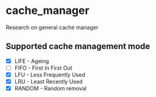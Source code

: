# cache_manager
Research on general cache manager

## Supported cache management mode
- [x] LIFE   - Ageing
- [ ] FIFO   - First In First Out
- [x] LFU    - Less Frequently Used
- [x] LRU    - Least Recently Used
- [x] RANDOM - Random removal

